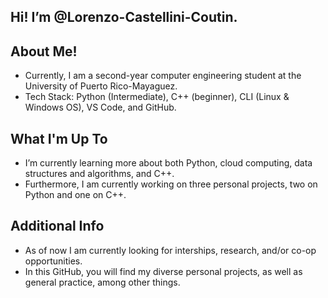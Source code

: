## Hi! I’m @Lorenzo-Castellini-Coutin.
## About Me!
- Currently, I am a second-year computer engineering student at the University of Puerto Rico-Mayaguez.
- Tech Stack: Python (Intermediate), C++ (beginner), CLI (Linux & Windows OS), VS Code, and GitHub.
## What I'm Up To
- I’m currently learning more about both Python, cloud computing, data structures and algorithms, and C++. 
- Furthermore, I am currently working on three personal projects, two on Python and one on C++.
## Additional Info
- As of now I am currently looking for interships, research, and/or co-op opportunities.
- In this GitHub, you will find my diverse personal projects, as well as general practice, among other things.

<!---
Lorenzo-Castellini-Coutin/Lorenzo-Castellini-Coutin is a ✨ special ✨ repository because its `README.md` (this file) appears on your GitHub profile.
You can click the Preview link to take a look at your changes.
--->
